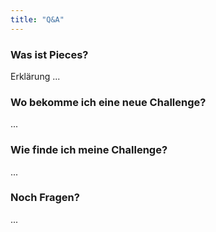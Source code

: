 ```yaml
---
title: "Q&A"
---
```


### Was ist Pieces?
Erklärung ...

### Wo bekomme ich eine neue Challenge?
...

### Wie finde ich meine Challenge?
...

### Noch Fragen?
...




    
